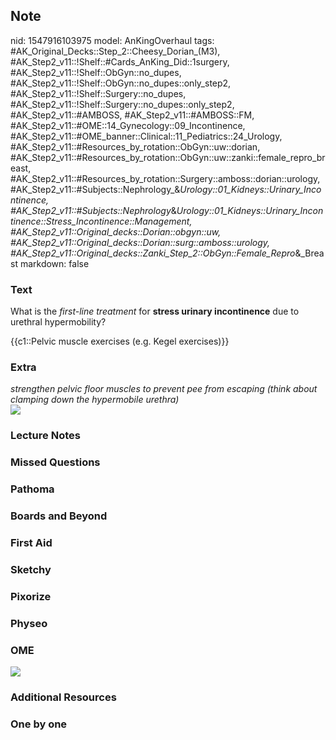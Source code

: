 ## Note
nid: 1547916103975
model: AnKingOverhaul
tags: #AK_Original_Decks::Step_2::Cheesy_Dorian_(M3), #AK_Step2_v11::!Shelf::#Cards_AnKing_Did::1surgery, #AK_Step2_v11::!Shelf::ObGyn::no_dupes, #AK_Step2_v11::!Shelf::ObGyn::no_dupes::only_step2, #AK_Step2_v11::!Shelf::Surgery::no_dupes, #AK_Step2_v11::!Shelf::Surgery::no_dupes::only_step2, #AK_Step2_v11::#AMBOSS, #AK_Step2_v11::#AMBOSS::FM, #AK_Step2_v11::#OME::14_Gynecology::09_Incontinence, #AK_Step2_v11::#OME_banner::Clinical::11_Pediatrics::24_Urology, #AK_Step2_v11::#Resources_by_rotation::ObGyn::uw::dorian, #AK_Step2_v11::#Resources_by_rotation::ObGyn::uw::zanki::female_repro_breast, #AK_Step2_v11::#Resources_by_rotation::Surgery::amboss::dorian::urology, #AK_Step2_v11::#Subjects::Nephrology_&_Urology::01_Kidneys::Urinary_Incontinence, #AK_Step2_v11::#Subjects::Nephrology_&_Urology::01_Kidneys::Urinary_Incontinence::Stress_Incontinence::Management, #AK_Step2_v11::Original_decks::Dorian::obgyn::uw, #AK_Step2_v11::Original_decks::Dorian::surg::amboss::urology, #AK_Step2_v11::Original_decks::Zanki_Step_2::ObGyn::Female_Repro_&_Breast
markdown: false

### Text
What is the <i>first-line treatment</i> for <b>stress urinary
incontinence</b> due to urethral hypermobility?
<div>
  {{c1::Pelvic muscle exercises (e.g. Kegel exercises)}}
</div>

### Extra
<div>
  <i>strengthen pelvic floor muscles to prevent pee from escaping
  (think about clamping down the hypermobile urethra)</i>
</div><i><img src="good%20start.png"></i>

### Lecture Notes


### Missed Questions


### Pathoma


### Boards and Beyond


### First Aid


### Sketchy


### Pixorize


### Physeo


### OME
<div class="ome-widget">
  <a href=
  "https://onlinemeded.org/spa/pediatrics/urology/acquire?ref=anki">
  <img src="_OME_AnkiFlashcards_Lesson_2.png"></a>
</div>

### Additional Resources


### One by one

